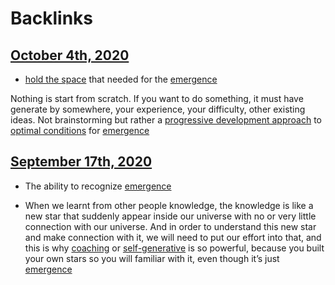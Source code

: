 
# Backlinks
## [October 4th, 2020](<October 4th, 2020.md>)
- [hold the space](<hold the space.md>) that needed for the [emergence](<emergence.md>)

Nothing is start from scratch. If you want to do something, it must have generate by somewhere, your experience, your difficulty, other existing ideas. Not brainstorming but rather a [progressive development approach](<progressive development approach.md>) to [optimal conditions](<optimal conditions.md>) for [emergence](<emergence.md>)

## [September 17th, 2020](<September 17th, 2020.md>)
- The ability to recognize [emergence](<emergence.md>)

- When we learnt from other people knowledge, the knowledge is like a new star that suddenly appear inside our universe with no or very little connection with our universe. And in order to understand this new star and make connection with it, we will need to put our effort into that, and this is why [coaching](<coaching.md>) or [self-generative](<self-generative.md>) is so powerful, because you built your own stars so you will familiar with it, even though it’s just [emergence](<emergence.md>)

